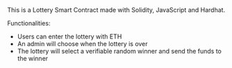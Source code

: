 This is a Lottery Smart Contract made with Solidity, JavaScript and Hardhat. 

Functionalities:
* Users can enter the lottery with ETH 
* An admin will choose when the lottery is over
* The lottery will select a verifiable random winner and send the funds to the winner